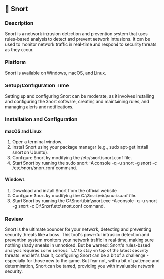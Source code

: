 ## 🐺 Snort

### Description
Snort is a network intrusion detection and prevention system that uses rules-based analysis to detect and prevent network intrusions. It can be used to monitor network traffic in real-time and respond to security threats as they occur.

### Platform
Snort is available on Windows, macOS, and Linux.

### Setup/Configuration Time
Setting up and configuring Snort can be moderate, as it involves installing and configuring the Snort software, creating and maintaining rules, and managing alerts and notifications.

### Installation and Configuration

#### macOS and Linux
1. Open a terminal window.
2. Install Snort using your package manager (e.g., sudo apt-get install snort on Ubuntu).
3. Configure Snort by modifying the /etc/snort/snort.conf file.
4. Start Snort by running the sudo snort -A console -q -u snort -g snort -c /etc/snort/snort.conf command.

#### Windows
1. Download and install Snort from the official website.
2. Configure Snort by modifying the C:\Snort\etc\snort.conf file.
3. Start Snort by running the C:\Snort\bin\snort.exe -A console -q -u snort -g snort -c C:\Snort\etc\snort.conf command.

### Review
Snort is the ultimate bouncer for your network, detecting and preventing security threats like a boss. This tool's powerful intrusion detection and prevention system monitors your network traffic in real-time, making sure nothing shady sneaks in unnoticed. But be warned: Snort's rules-based analysis requires some serious TLC to stay on top of the latest security threats. And let's face it, configuring Snort can be a bit of a challenge - especially for those new to the game. But fear not, with a bit of patience and determination, Snort can be tamed, providing you with invaluable network security.
